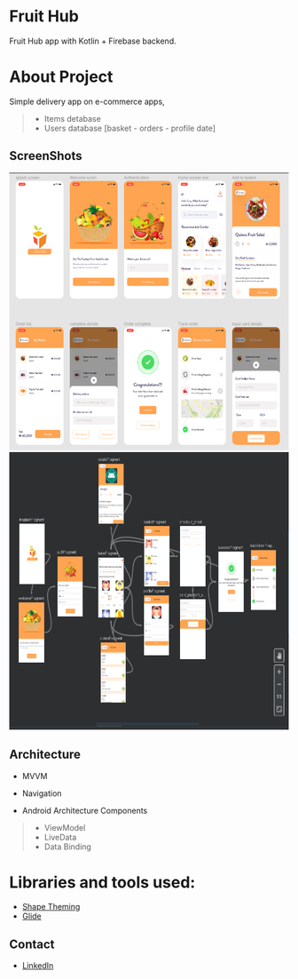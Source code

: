 # Fruit Hub

Fruit Hub app with Kotlin + Firebase backend.

# About Project 
Simple delivery app on e-commerce apps, 
> - Items detabase
> - Users database [basket - orders - profile date]

## ScreenShots

<img src="https://github.com/Mohammed187/FruitHub/blob/Mohammed187-patch-1/Screenshot%202021-05-23%20233641.png" height="500"> <img src="https://github.com/Mohammed187/FruitHub/blob/Mohammed187-patch-1/Screenshot%202021-05-11%20002927.png" height="500">

## Architecture
* MVVM
* Navigation

* Android Architecture Components
> - ViewModel
> - LiveData
> - Data Binding

# Libraries and tools used:
* [Shape Theming](https://material.io/develop/android/theming/shape)
* [Glide](https://github.com/bumptech/glide)

## Contact
* [LinkedIn](https://www.linkedin.com/in/m-abdeldayem/)
